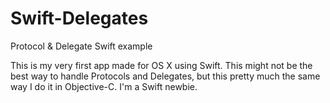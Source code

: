 # Swift-Delegates
Protocol &amp; Delegate Swift example

This is my very first app made for OS X using Swift. This might not be the best way to handle Protocols and Delegates, but this pretty much the same way I do it in Objective-C. I'm a Swift newbie.
